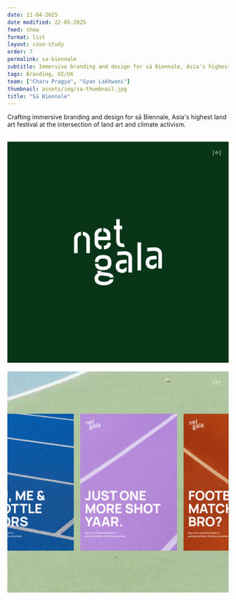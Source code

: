 ```yaml
---
date: 11-04-2025
date modified: 22-05-2025
feed: show
format: list
layout: case-study
order: 7
permalink: sa-biennale
subtitle: Immersive branding and design for sā Biennale, Asia's highest land art festival
tags: Branding, UI/UX
team: ["Charu Pragya", "Gyan Lakhwani"]
thumbnail: assets/img/sa-thumbnail.jpg
title: "Sā Biennale"
---
```


Crafting immersive branding and design for sā Biennale, Asia's highest land art festival at the intersection of land art and climate activism.

<div class="img-grid">
  <img src="../assets/img/ng-logo.jpg" alt="A sunny beach">
  <img src="../assets/img/ng-posters.jpg" alt="A sunny beach">
</div>